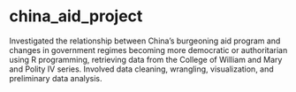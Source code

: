 # china_aid_project
Investigated the relationship between China’s burgeoning aid program and changes in government regimes becoming more democratic or authoritarian using R programming, retrieving data from the College of William and Mary and Polity IV series. Involved data cleaning, wrangling, visualization, and preliminary data analysis. 
